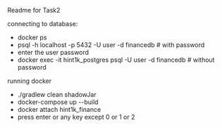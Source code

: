 Readme for Task2

connecting to database:
- docker ps
- psql -h localhost -p 5432 -U user -d financedb # with password
- enter the user password
- docker exec -it hint1k_postgres psql -U user -d financedb  # without password

running docker
- ./gradlew clean shadowJar
- docker-compose up --build
- docker attach hint1k_finance
- press enter or any key except 0 or 1 or 2